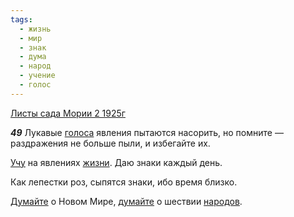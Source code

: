 ```yaml
---
tags:
  - жизнь
  - мир
  - знак
  - дума
  - народ
  - учение
  - голос
---
```


[Листы сада Мории 2 1925г](/agni/1925)

___49___
Лукавые [голоса](/tag/#голос) явления пытаются насорить, но помните — раздражения не больше пыли, и избегайте их.   

[Учу](/tag/#учение) на явлениях [жизни](/tag/#жизнь). Даю знаки каждый день.   

Как лепестки роз, сыпятся знаки, ибо время близко.   

[Думайте](/tag/#дума) о Новом Мире, [думайте](/tag/#дума) о шествии [народов](/tag/#народ).   

